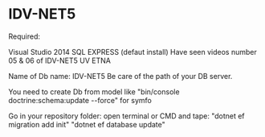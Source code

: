 # IDV-NET5

Required:

Visual Studio 2014
SQL EXPRESS (defaut install)
Have seen videos number 05 & 06 of IDV-NET5 UV ETNA

Name of Db name: IDV-NET5
Be care of the path of your DB server.

You need to create Db from model like "bin/console doctrine:schema:update --force" for symfo 

Go in your repository folder:
open terminal or CMD and tape:
"dotnet ef migration add init"
"dotnet ef database update"
